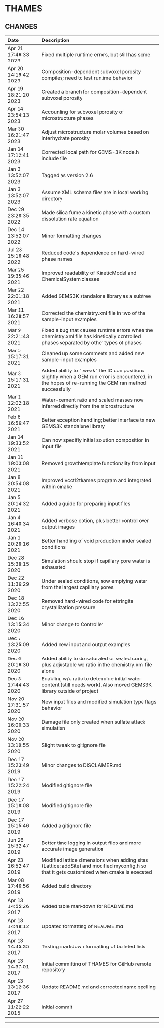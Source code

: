 # THAMES

## CHANGES

| Date                     | Description                         |
|:-------------------------|:-------------------------------------|
| Apr 21 17:46:33 2023 | Fixed multiple runtime errors, but still has some |
| Apr 20 14:19:42 2023 | Composition-dependent subvoxel porosity compiles; need to test runtime behavior |
| Apr 19 18:21:20 2023 | Created a branch for composition-dependent subvoxel porosity |
| Apr 14 23:54:13 2023 | Accounting for subvoxel porosity of microstructure phases |
| Mar 30 16:21:47 2023 | Adjust microstructure molar volumes based on interhydrate porosity |
| Jan 14 17:12:41 2023 | Corrected local path for GEMS-3K node.h include file |
| Jan  3 13:52:07 2023 | Tagged as version 2.6 |
| Jan  3 13:52:07 2023 | Assume XML schema files are in local working directory |
| Dec 29 23:28:35 2022 | Made silica fume a kinetic phase with a custom dissolution rate equation |
| Dec 14 13:52:07 2022 | Minor formatting changes |
| Jul 28 15:16:48 2022 | Reduced code's dependence on hard-wired phase names |
| Mar 25 19:35:46 2021 | Improved readability of KineticModel and ChemicalSystem classes |
| Mar 22 22:01:18 2021 | Added GEMS3K standalone library as a subtree |
| Mar 11 16:28:57 2021 | Corrected the chemistry.xml file in two of the sample-input examples |
| Mar  9 22:21:43 2021 | Fixed a bug that causes runtime errors when the chemistry.xml file has kinetically controlled phases separated by other types of phases |
| Mar  5 15:17:31 2021 | Cleaned up some comments and added new sample-input examples |
| Mar  3 15:17:31 2021 | Added ability to "tweak" the IC compositions slightly when a GEM run error is encountered, in the hopes of re-running the GEM run method successfully |
| Mar  1 12:02:18 2021 | Water-cement ratio and scaled masses now inferred directly from the microstructure |
| Feb  6 16:56:47 2021 | Better exception handling; better interface to new GEMS3K standalone library |
| Jan 14 19:33:52 2021 | Can now specifiy initial solution composition in input file |
| Jan 11 19:03:08 2021 | Removed growthtemplate functionality from input |
| Jan  8 20:54:08 2021 | Improved vcctl2thames program and integrated within cmake |
| Jan  5 20:14:32 2021 | Added a guide for preparing input files |
| Jan  4 16:40:34 2021 | Added verbose option, plus better control over output images |
| Jan  1 20:28:16 2021 | Better handling of void production under sealed conditions |
| Dec 28 15:38:15 2020 | Simulation should stop if capillary pore water is exhausted |
| Dec 22 11:36:29 2020 | Under sealed conditions, now emptying water from the largest capillary pores |
| Dec 18 13:22:55 2020 | Removed hard-wired code for ettringite crystallization pressure |
| Dec 16 13:15:34 2020 | Minor change to Controller |
| Dec  7 13:25:09 2020 | Added new input and output examples |
| Dec  6 20:16:30 2020 | Added ability to do saturated or sealed curing, plus adjustable wc ratio in the chemistry.xml file alone |
| Dec  3 17:44:43 2020 | Enabling w/c ratio to determine initial water content (still needs work).  Also moved GEMS3K library outside of project |
| Nov 20 17:31:57 2020 | New input files and modified simulation type flags behavior |
| Nov 20 16:00:33 2020 | Damage file only created when sulfate attack simulation |
| Nov 20 13:19:55 2020 | Slight tweak to gitignore file |
| Dec 17 15:23:49 2019 | Minor changes to DISCLAIMER.md |
| Dec 17 15:22:24 2019 | Modified gitignore file |
| Dec 17 15:18:08 2019 | Modified gitignore file |
| Dec 17 15:15:46 2019 | Added a gitignore file |
| Jun 26 15:32:47 2019 | Better time logging in output files and more accurate image generation |
| Apr 23 16:52:47 2019 | Modified lattice dimensions when adding sites (Lattice::addSite) and modified myconfig.h so that it gets customized when cmake is executed |
| Mar 08 17:46:56 2019 | Added build directory |
| Apr 13 14:55:26 2017 | Added table markdown for README.md |
| Apr 13 14:48:12 2017 | Updated formatting of README.md |
| Apr 13 14:45:35 2017 | Testing markdown formatting of bulleted lists |
| Apr 13 14:37:01 2017 | Initial committing of THAMES for GitHub remote repository |
| Apr 13 13:12:36 2017 | Update README.md and corrected name spelling |
| Apr 27 11:22:22 2015 | Initial commit |

-----------------------------------------------------------------------------
